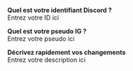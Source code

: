 <!--
    Informations:
    En ouvrant cette pull request, je m'engage à lire et à respecter les règles suivantes:
    - Toute Pull Request ne suivant pas la template proposée sera fermée sans préavis
    - Les sources abordées dans les articles doivent être vérifiées et pertinentes
    - Le style de rédaction de Discord.FR et les règles orthographiques françaises doivent être respectés.
  
    MERCI DE NE PAS ENLEVER CE COMMENTAIRE
    -->

**Quel est votre identifiant Discord ?**<br/> 
Entrez votre ID ici
<!--Vous pourrez être récompensé pour votre contribution-->

**Quel est votre pseudo IG ?**<br/>
Entrez votre pseudo ici

**Décrivez rapidement vos changements**<br/>
Entrez votre description ici
